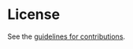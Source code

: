# License

See the
[guidelines for contributions](https://github.com/marten-seemann/draft-seemann-quic-accurate-ack-ecn/blob/main/CONTRIBUTING.md).
